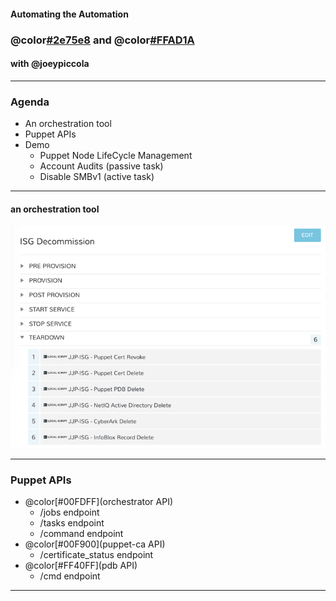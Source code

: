 #### Automating the Automation
### @color[#2e75e8](PowerShell) and @color[#FFAD1A](Puppet)
#### with @joeypiccola

---

### Agenda

- An orchestration tool
- Puppet APIs
- Demo
  - Puppet Node LifeCycle Management
  - Account Audits (passive task)
  - Disable SMBv1 (active task)

---

#### an orchestration tool

![cloudtool](assets/image/mp.jpg)

---

### Puppet APIs

- @color[#00FDFF](orchestrator API)
  - /jobs endpoint
  - /tasks endpoint
  - /command endpoint
- @color[#00F900](puppet-ca API)
  - /certificate_status endpoint
- @color[#FF40FF](pdb API)
  - /cmd endpoint

---